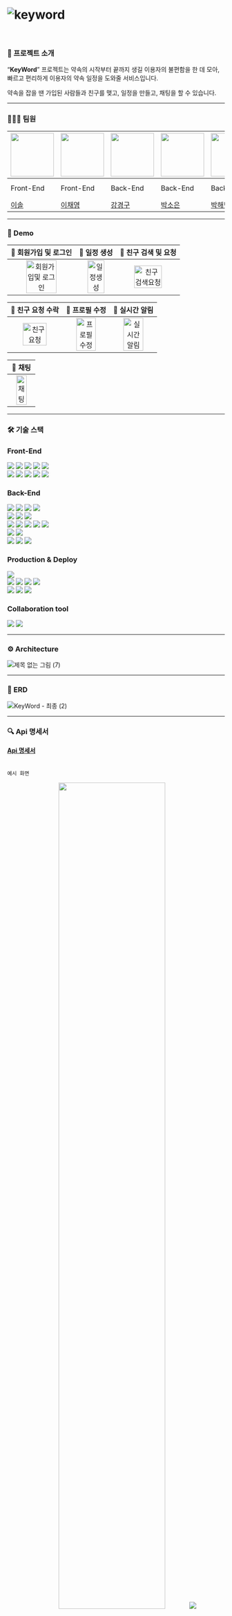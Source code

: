 # ![keyword](https://github.com/ZB-Keyword/.github/assets/130157565/45b3001f-1705-4d93-acf4-4b979b218186)

<br/>

### 🔑 프로젝트 소개

“**KeyWord**” 프로젝트는 약속의 시작부터 끝까지 생길 이용자의 불편함을 한 데 모아,
빠르고 편리하게 이용자의 약속 일정을 도와줄 서비스입니다.

약속을 잡을 땐 가입된 사람들과 친구를 맺고, 일정을 만들고, 채팅을 할 수 있습니다.



---

### 🧑‍🤝‍🧑 팀원

|<img src =https://github.com/ZB-Keyword/.github/assets/138990007/229a5f25-1d74-412e-8e6a-e198ce0f1659 width="100" height="100"> | <img src =https://github.com/ZB-Keyword/.github/assets/28029685/f580c2a3-80b0-4eb8-b683-c2d66a2534d1 width="100" height="100"> |<img src =https://github.com/ZB-Keyword/.github/assets/106217267/09cac835-39e7-45d3-a721-5b8ba21519b8 width="100" height="100"> |<img src =https://github.com/ZB-Keyword/.github/assets/84930396/991fa243-9238-468d-a6e4-f0048b5233a0 width="100" height="100"> | <img src =https://github.com/ZB-Keyword/.github/assets/130157565/9d1a596e-d61b-43f1-a4ab-2885b4095117 width="100" height="100">|<img src =https://github.com/ZB-Keyword/Keyword-BackEnd/assets/59690831/512fcad8-52e7-49df-91a6-88c747eaef6d width="100" height="100"> | |
|--|--|--|--|--|--|--|  
|Front-End|Front-End|Back-End|Back-End|Back-End|Back-End|Back-End|
|[이솔](https://github.com/p-inn)|[이채영](https://github.com/chae-young)|[강경구](https://github.com/kku1031)|[박소은](https://github.com/soeun135)|[박해빈](https://github.com/ParkHaeBeen)|[조현준](https://github.com/Jennny1)|[조형준](https://github.com/JoHyungJun)

---

### 🚀 Demo
|                  🌟 회원가입 및 로그인                  |                   🌟 일정 생성                  |                         🌟 친구 검색 및 요청                          |
| :----------------------------------------------------------: | :----------------------------------------------------------: | :----------------------------------------------------------: |
| <img src="https://github.com/ZB-Keyword/Keyword-BackEnd/assets/130157565/79c1581a-dd72-4d33-8adb-c1783e08415f" alt="회원가입및 로그인" width=70%> | <img src="https://github.com/ZB-Keyword/Keyword-BackEnd/assets/130157565/4c147167-ca6f-4d6d-8d59-ad6e10f7652a" alt="일정생성" width=70%> | <img src="https://github.com/ZB-Keyword/Keyword-BackEnd/assets/130157565/0b88d7c9-59d8-4caa-9070-728cf1827c4f" alt="친구검색요청" width=70%>  |

|                  🌟 친구 요청 수락               |                   🌟 프로필 수정                  |                         🌟 실시간 알림                        |
| :----------------------------------------------------------: | :----------------------------------------------------------: | :----------------------------------------------------------: |
| <img src="https://github.com/ZB-Keyword/Keyword-BackEnd/assets/130157565/ab0c5202-c6d9-479f-9724-9f0b5c0a6a82" alt="친구요청" width=70%> | <img src="https://github.com/ZB-Keyword/Keyword-BackEnd/assets/130157565/fd8e2457-cefd-44ee-98c3-9564be1797a2" alt="프로필수정" width=70%> | <img src="https://github.com/ZB-Keyword/.github/assets/130157565/3a26f523-e622-4168-9c09-74310128e5c3" alt="실시간알림" width=70%>  |

| 🌟 채팅  |
| :----------------------------------------------------------: |
|<img src="https://github.com/ZB-Keyword/Keyword-BackEnd/assets/130157565/513cf318-11cf-4d5d-81f8-0a0c104fd197" alt="채팅" width=70%> |





---

### 🛠️ 기술 스택

### Front-End
<div align=left>
  <img src="https://img.shields.io/badge/react-61DAFB?style=for-the-badge&logo=react&logoColor=white">
  <img src="https://img.shields.io/badge/typescript-4000FB?style=for-the-badge&logo=typescript&logoColor=white">
  <img src="https://img.shields.io/badge/vite-FF2D51?style=for-the-badge&logo=vite&logoColor=white">
  <img src="https://img.shields.io/badge/tailwindCss-EC1700?style=for-the-badge&logo=tailwindCss&logoColor=white">
  <img src="https://img.shields.io/badge/reactquery-09D3AC?style=for-the-badge&logo=reactquery&logoColor=white">
</div>
<div align=left>
  <img src="https://img.shields.io/badge/recoil-FAB040?style=for-the-badge&logo=recoil&logoColor=white">
  <img src="https://img.shields.io/badge/axios-F26B00?style=for-the-badge&logo=axios&logoColor=white">
  <img src="https://img.shields.io/badge/stomp.js-000000?style=for-the-badge&logo=stomp.js&logoColor=white">
  <img src="https://img.shields.io/badge/socket.js-000000?style=for-the-badge&logo=socket.js&logoColor=white">
  <img src="https://img.shields.io/badge/figma-DC382D?style=for-the-badge&logo=figma&logoColor=white">
</div>

### Back-End

<div align=left>
  <img src="https://img.shields.io/badge/java-512BD4?style=for-the-badge&logo=java&logoColor=white">
  <img src="https://img.shields.io/badge/spring-6DB33F?style=for-the-badge&logo=spring&logoColor=white">
  <img src="https://img.shields.io/badge/springboot-6DB33F?style=for-the-badge&logo=springboot&logoColor=white">
  <img src="https://img.shields.io/badge/gradle-02303A?style=for-the-badge&logo=gradle&logoColor=white">
</div>

<div align=left>
  <img src="https://img.shields.io/badge/springsecurity-6DB33F?style=for-the-badge&logo=springsecurity&logoColor=white">
  <img src="https://img.shields.io/badge/jsonwebtokens-000000?style=for-the-badge&logo=jsonwebtokens&logoColor=white">
  <img src="https://img.shields.io/badge/oauth2-FD3456?style=for-the-badge&logo=oauth2&logoColor=white">
</div>

<div align=left>
  <img src="https://img.shields.io/badge/mariadb-003545?style=for-the-badge&logo=mariadb&logoColor=white">
  <img src="https://img.shields.io/badge/redis-DD052B?style=for-the-badge&logo=redis&logoColor=white">
  <img src="https://img.shields.io/badge/elasticsearch-005571?style=for-the-badge&logo=elasticsearch&logoColor=white">
  <img src="https://img.shields.io/badge/springjpa-6DB33F?style=for-the-badge&logo=springjpa&logoColor=white">
  <img src="https://img.shields.io/badge/stmp-DD1100?style=for-the-badge&logo=stmp&logoColor=white">
</div>

<div align=left>
  <img src="https://img.shields.io/badge/assertJ-006D5C?style=for-the-badge&logo=assertJ&logoColor=white">
  <img src="https://img.shields.io/badge/mockito-006D5C?style=for-the-badge&logo=mockito&logoColor=white">
</div>
<div align=left>
  <img src="https://img.shields.io/badge/intellijidea-000000?style=for-the-badge&logo=intellijidea&logoColor=white">
  <img src="https://img.shields.io/badge/postman-FF3E00?style=for-the-badge&logo=postman&logoColor=white">
  <img src="https://img.shields.io/badge/springRestDocs-00B67A?style=for-the-badge&logo=springRestDocs&logoColor=white">
</div>

### Production & Deploy
<div align=left>
  <img src="https://img.shields.io/badge/vercel-000000?style=for-the-badge&logo=vercel&logoColor=white">
</div>
<div align=left>
  <img src="https://img.shields.io/badge/amazonaws-232F3E?style=for-the-badge&logo=amazonaws&logoColor=white">
  <img src="https://img.shields.io/badge/amazonec2-FF9900?style=for-the-badge&logo=amazonec2&logoColor=white">
  <img src="https://img.shields.io/badge/amazons3-569A31?style=for-the-badge&logo=amazons3&logoColor=white">
  <img src="https://img.shields.io/badge/amazonscloudfront-FF9900?style=for-the-badge&logo=amazoncloudfront&logoColor=white">
</div>
<div align=left>
  <img src="https://img.shields.io/badge/docker-2496ED?style=for-the-badge&logo=docker&logoColor=white">
  <img src="https://img.shields.io/badge/githubactions-F05032?style=for-the-badge&logo=githubActions&logoColor=white">
  <img src="https://img.shields.io/badge/jenkins-D24939?style=for-the-badge&logo=jenkins&logoColor=white">
</div>

### Collaboration tool

<div align=left>
  <img src="https://img.shields.io/badge/slack-4A154B?style=for-the-badge&logo=slack&logoColor=white">
  <img src="https://img.shields.io/badge/notion-000000?style=for-the-badge&logo=notion&logoColor=white">
</div>
  
---

### ⚙️ Architecture
![제목 없는 그림 (7)](https://github.com/ZB-Keyword/.github/assets/130157565/72cce4cb-5c67-4ec5-8ef9-7df9b037bc93)

---

### 📃 ERD

![KeyWord - 최종 (2)](https://github.com/ZB-Keyword/.github/assets/130157565/73ab789e-9492-4b7f-9809-4b5efd22dfb9)


---

### 🔍 Api 명세서
**[Api 명세서](https://proud-thief-ae8.notion.site/API-b3ba853e06f24fb69470efa80b5a228e?pvs=4)**
<br><br><br>
``` 예시 화면 ```
<p align=center>
<img src="https://github.com/ZB-Keyword/.github/assets/56953934/4e870766-74a8-412d-885e-ed4060094669" width="70%">
<img src="https://github.com/ZB-Keyword/.github/assets/56953934/6110883a-8586-48e9-b65b-5f2be59e2893">
</p>
